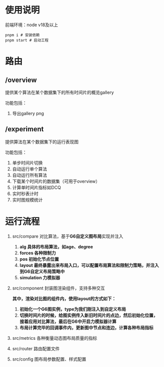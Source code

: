 # 使用说明

前端环境：node v18及以上

```
pnpm i # 安装依赖
pnpm start # 启动工程
```

# 路由

## /overview

提供某个算法在某个数据集下的所有时间片的概览gallery

功能包括：

1. 导出gallery png

## /experiment

提供算法在某个数据集下的运行表现图

功能包括：

1. 单步时间片切换
2. 自动运行单个算法
3. 自动运行所有算法
4. 下载某个时间片的数据集（可用于overview）
5. 计算单时间片指标如DCQ
6. 实时秒表计时
7. 实时图规模统计

# 运行流程

1. src/compare 对比算法，基于**G6自定义图布局**实现并注入

   1. **alg 具体的布局算法，如age、degree**
   2. **forces 各种限制力**
   3. **pos 初始化节点位置**
   4. **layout 最终暴露出来布局入口，可以配置布局算法和限制力策略，并注入到G6自定义布局策略中**
   5. **simulation 力模拟器**

2. src/component 封装图渲染组件，支持多种交互

   **其中，渲染对比图的组件内，使用layout的方式如下：**

   1. **初始化一个G6图实例，type为我们刚注入到自定义布局**
   2. **切换时间片的时候，给图实例传入新旧时间片的点边，然后初始化位置，接着应用对比算法，最后在G6中开启力模拟器计算**
   3. **布局计算完毕的回调事件内，更新图中节点和连边，计算各种布局指标**

3. src/metrics 各种衡量动态图布局质量的指标

4. src/router 路由配置文件

5. src/config 图布局参数配置、样式配置

